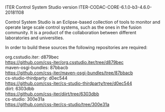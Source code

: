 ITER Control System Studio version ITER-CODAC-CORE-6.1.0-b3-4.6.0-20181108

Control System Studio is an Eclipse-based collection of tools
to monitor and operate large scale control systems, such as the
ones in the fusion community. It is a product of the collaboration
between different laboratories and universities.

In order to build these sources the following repositories are required:

org.csstudio.iter: d879bec  
<https://github.com/css-iter/org.csstudio.iter/tree/d879bec>  
maven-osgi-bundles: 87bbacb  
<https://github.com/css-iter/maven-osgi-bundles/tree/87bbacb>  
cs-studio-thirdparty: d0ec544  
<https://github.com/css-iter/cs-studio-thirdparty/tree/d0ec544>  
diirt: 6303dbb  
<https://github.com/css-iter/diirt/tree/6303dbb>  
cs-studio: 300e31a  
<https://github.com/css-iter/cs-studio/tree/300e31a>  
